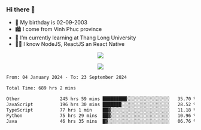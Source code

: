 ### Hi there 👋
- 🎂 My birthday is 02-09-2003
- 🏙️ I come from Vinh Phuc province
- 🌱 I’m currently learning at Thang Long University
- 🧑‍💻 I know NodeJS, ReactJS an React Native
<p align="center"><img src="https://github-readme-stats.vercel.app/api?username=tmquang0209&show_icons=true&theme=gradient"></p>
<p align="center"><img src="https://github-readme-stats.vercel.app/api/top-langs/?username=tmquang0209&hide=scss,css&langs_count=10"></p>
<!--START_SECTION:waka-->

```txt
From: 04 January 2024 - To: 23 September 2024

Total Time: 689 hrs 2 mins

Other               245 hrs 59 mins █████████░░░░░░░░░░░░░░░░   35.70 %
JavaScript          196 hrs 30 mins ███████░░░░░░░░░░░░░░░░░░   28.52 %
TypeScript          77 hrs 1 min    ██▓░░░░░░░░░░░░░░░░░░░░░░   11.18 %
Python              75 hrs 29 mins  ██▓░░░░░░░░░░░░░░░░░░░░░░   10.96 %
Java                46 hrs 35 mins  █▓░░░░░░░░░░░░░░░░░░░░░░░   06.76 %
```

<!--END_SECTION:waka-->
